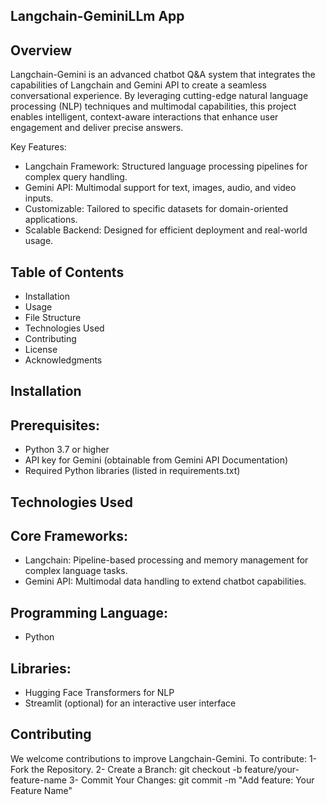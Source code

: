 ## Langchain-GeminiLLm App

## Overview
Langchain-Gemini is an advanced chatbot Q&A system that integrates the capabilities of Langchain and Gemini API to create a seamless conversational experience. By leveraging cutting-edge natural language processing (NLP) techniques and multimodal capabilities, this project enables intelligent, context-aware interactions that enhance user engagement and deliver precise answers.

Key Features:
- Langchain Framework: Structured language processing pipelines for complex query handling.
- Gemini API: Multimodal support for text, images, audio, and video inputs.
- Customizable: Tailored to specific datasets for domain-oriented applications.
- Scalable Backend: Designed for efficient deployment and real-world usage.

## Table of Contents
- Installation
- Usage
- File Structure
- Technologies Used
- Contributing
- License
- Acknowledgments

## Installation

## Prerequisites:
- Python 3.7 or higher
- API key for Gemini (obtainable from Gemini API Documentation)
- Required Python libraries (listed in requirements.txt)

## Technologies Used

## Core Frameworks:

- Langchain: Pipeline-based processing and memory management for complex language tasks.
- Gemini API: Multimodal data handling to extend chatbot capabilities.

## Programming Language:
- Python

## Libraries:
- Hugging Face Transformers for NLP
- Streamlit (optional) for an interactive user interface

## Contributing
We welcome contributions to improve Langchain-Gemini. To contribute:
1- Fork the Repository.
2- Create a Branch:
git checkout -b feature/your-feature-name
3- Commit Your Changes:
git commit -m "Add feature: Your Feature Name"
